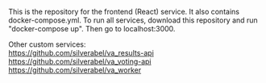 This is the repository for the frontend (React) service. It also contains docker-compose.yml. To run all services, download this repository and run "docker-compose up".
Then go to localhost:3000.

Other custom services: \
https://github.com/silverabel/va_results-api \
https://github.com/silverabel/va_voting-api \
https://github.com/silverabel/va_worker
